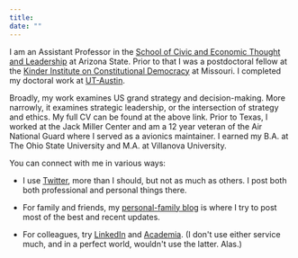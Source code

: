 ```yaml
---
title:
date: ""
---
```

I am an Assistant Professor in the [School of Civic and Economic Thought and Leadership](https://scetl.asu.edu) at Arizona State. Prior to that I was a postdoctoral fellow at the [Kinder Institute on Constitutional Democracy](https://democracy.missouri.edu/) at Missouri. I completed my doctoral work at [UT-Austin](https://liberalarts.utexas.edu/government/).

Broadly, my work examines US grand strategy and decision-making. More narrowly, it examines strategic leadership, or the intersection of strategy and ethics. My full CV can be found at the above link. Prior to Texas, I worked at the Jack Miller Center and am a 12 year veteran of the Air National Guard where I served as a avionics maintainer. I earned my B.A. at The Ohio State University and M.A. at Villanova University.

You can connect with me in various ways:

- I use [Twitter](https://twitter.com/lukemperez), more than I should, but not as much as others. I post both both professional and personal things there. 

- For family and friends, my [personal-family blog](https://micro.lukemperez.com) is where I try to post most of the best and recent updates.

- For colleagues, try [LinkedIn](https://www.linkedin.com/in/lukemperez/) and [Academia](https://asu.academia.edu/lukemperez). (I don't use either service much, and in a perfect world, wouldn't use the latter. Alas.)
